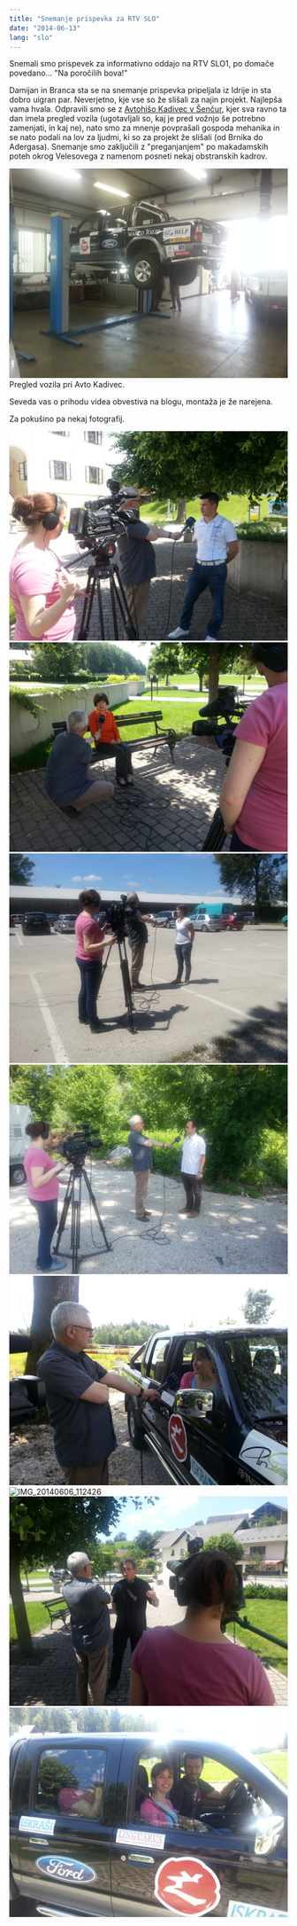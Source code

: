 ```yaml
---
title: "Snemanje prispevka za RTV SLO"
date: "2014-06-13"
lang: "slo"
---
```


Snemali smo prispevek za informativno oddajo na RTV SLO1, po domače povedano... "Na poročilih bova!"

Damijan in Branca sta se na snemanje prispevka pripeljala iz Idrije in sta dobro uigran par. Neverjetno, kje vse so že slišali za najin projekt. Najlepša vama hvala. Odpravili smo se z [Avtohišo Kadivec v Šenčur](http://www.avtokadivec.si/ "Avtohiša Avto Kadivec"), kjer sva ravno ta dan imela pregled vozila (ugotavljali so, kaj je pred vožnjo še potrebno zamenjati, in kaj ne), nato smo za mnenje povprašali gospoda mehanika in se nato podali na lov za ljudmi, ki so za projekt že slišali (od Brnika do Adergasa). Snemanje smo zaključili z "preganjanjem" po makadamskih poteh okrog Velesovega z namenom posneti nekaj obstranskih kadrov.

![Pregled vozila pri Avto Kadivec.](../images/IMG_20140606_103856.jpg) Pregled vozila pri Avto Kadivec.

Seveda vas o prihodu videa obvestiva na blogu, montaža je že narejena.

Za pokušino pa nekaj fotografij.

![IMG_20140606_120751](../images/IMG_20140606_120751.jpg)![IMG_20140606_115956](../images/IMG_20140606_115956.jpg)![IMG_20140606_114405](../images/IMG_20140606_114405.jpg)![IMG_20140606_114156](../images/IMG_20140606_114156.jpg)![IMG_20140606_113201](../images/IMG_20140606_113201.jpg)![IMG_20140606_112426](../images/IMG_20140606_112426.jpg)![IMG_20140606_121446](../images/IMG_20140606_121446.jpg)![IMG_20140606_122914](../images/IMG_20140606_122914.jpg)